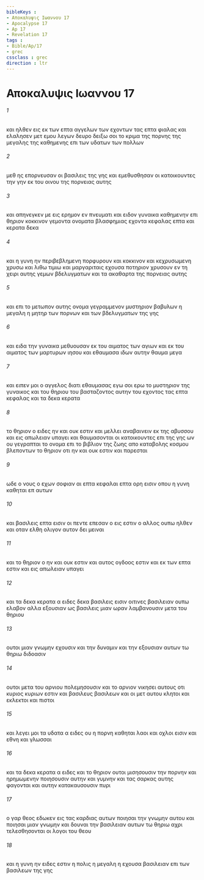 ```yaml
---
bibleKeys : 
- Αποκαλυψις Ιωαννου 17
- Apocalypse 17
- Ap 17
- Revelation 17
tags : 
- Bible/Ap/17
- grec
cssclass : grec
direction : ltr
---
```


# Αποκαλυψις Ιωαννου 17

###### 1
και ηλθεν εις εκ των επτα αγγελων των εχοντων τας επτα φιαλας και ελαλησεν μετ εμου λεγων δευρο δειξω σοι το κριμα της πορνης της μεγαλης της καθημενης επι των υδατων των πολλων
###### 2
μεθ ης επορνευσαν οι βασιλεις της γης και εμεθυσθησαν οι κατοικουντες την γην εκ του οινου της πορνειας αυτης
###### 3
και απηνεγκεν με εις ερημον εν πνευματι και ειδον γυναικα καθημενην επι θηριον κοκκινον γεμοντα ονοματα βλασφημιας εχοντα κεφαλας επτα και κερατα δεκα
###### 4
και η γυνη ην περιβεβλημενη πορφυρουν και κοκκινον και κεχρυσωμενη χρυσω και λιθω τιμιω και μαργαριταις εχουσα ποτηριον χρυσουν εν τη χειρι αυτης γεμων βδελυγματων και τα ακαθαρτα της πορνειας αυτης
###### 5
και επι το μετωπον αυτης ονομα γεγραμμενον μυστηριον βαβυλων η μεγαλη η μητηρ των πορνων και των βδελυγματων της γης
###### 6
και ειδα την γυναικα μεθυουσαν εκ του αιματος των αγιων και εκ του αιματος των μαρτυρων ιησου και εθαυμασα ιδων αυτην θαυμα μεγα
###### 7
και ειπεν μοι ο αγγελος διατι εθαυμασας εγω σοι ερω το μυστηριον της γυναικος και του θηριου του βασταζοντος αυτην του εχοντος τας επτα κεφαλας και τα δεκα κερατα
###### 8
το θηριον ο ειδες ην και ουκ εστιν και μελλει αναβαινειν εκ της αβυσσου και εις απωλειαν υπαγει και θαυμασονται οι κατοικουντες επι της γης ων ου γεγραπται το ονομα επι το βιβλιον της ζωης απο καταβολης κοσμου βλεποντων το θηριον οτι ην και ουκ εστιν και παρεσται
###### 9
ωδε ο νους ο εχων σοφιαν αι επτα κεφαλαι επτα ορη εισιν οπου η γυνη καθηται επ αυτων
###### 10
και βασιλεις επτα εισιν οι πεντε επεσαν ο εις εστιν ο αλλος ουπω ηλθεν και οταν ελθη ολιγον αυτον δει μειναι
###### 11
και το θηριον ο ην και ουκ εστιν και αυτος ογδοος εστιν και εκ των επτα εστιν και εις απωλειαν υπαγει
###### 12
και τα δεκα κερατα α ειδες δεκα βασιλεις εισιν οιτινες βασιλειαν ουπω ελαβον αλλα εξουσιαν ως βασιλεις μιαν ωραν λαμβανουσιν μετα του θηριου
###### 13
ουτοι μιαν γνωμην εχουσιν και την δυναμιν και την εξουσιαν αυτων τω θηριω διδοασιν
###### 14
ουτοι μετα του αρνιου πολεμησουσιν και το αρνιον νικησει αυτους οτι κυριος κυριων εστιν και βασιλευς βασιλεων και οι μετ αυτου κλητοι και εκλεκτοι και πιστοι
###### 15
και λεγει μοι τα υδατα α ειδες ου η πορνη καθηται λαοι και οχλοι εισιν και εθνη και γλωσσαι
###### 16
και τα δεκα κερατα α ειδες και το θηριον ουτοι μισησουσιν την πορνην και ηρημωμενην ποιησουσιν αυτην και γυμνην και τας σαρκας αυτης φαγονται και αυτην κατακαυσουσιν πυρι
###### 17
ο γαρ θεος εδωκεν εις τας καρδιας αυτων ποιησαι την γνωμην αυτου και ποιησαι μιαν γνωμην και δουναι την βασιλειαν αυτων τω θηριω αχρι τελεσθησονται οι λογοι του θεου
###### 18
και η γυνη ην ειδες εστιν η πολις η μεγαλη η εχουσα βασιλειαν επι των βασιλεων της γης
